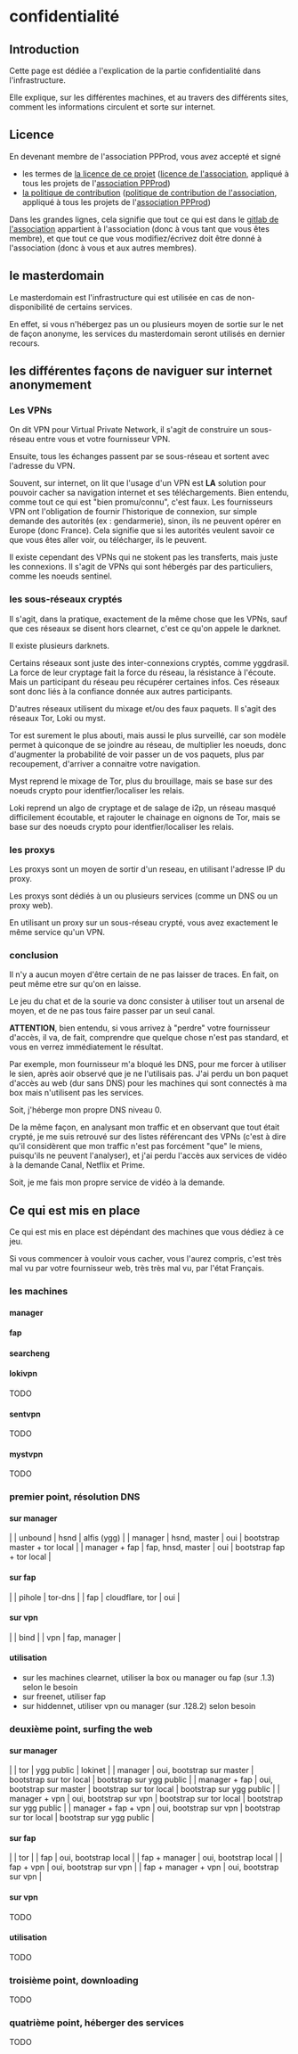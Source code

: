 # confidentialité

## Introduction

Cette page est dédiée a l'explication de la partie confidentialité dans l'infrastructure.

Elle explique, sur les différentes machines, et au travers des différents sites, comment les informations circulent et sorte sur internet.

## Licence

En devenant membre de l'association PPProd, vous avez accepté et signé 
- les termes de [la licence de ce projet](license.md) ([licence de l'association](https://drive.google.com/file/d/1RIolXZQcsCAHuJQn9r3PQD_NZvdJHOVy/view?usp=sharing), appliqué à tous les projets de l'[association PPProd](https://drive.google.com/file/d/1jZzIhDD1UfE6J6BTcf3pvz8nwBP4SeKP/view?usp=sharing))
- [la politique de contribution](contribution.md) ([politique de contribution de l'association](https://drive.google.com/file/d/1RIolXZQcsCAHuJQn9r3PQD_NZvdJHOVy/view?usp=sharing), appliqué à tous les projets de l'[association PPProd](https://drive.google.com/file/d/1jZzIhDD1UfE6J6BTcf3pvz8nwBP4SeKP/view?usp=sharing))

Dans les grandes lignes, cela signifie que tout ce qui est dans le [gitlab de l'association](https://www.ppprod.biz/gitlab/) appartient à l'association (donc à vous tant que vous êtes membre), et que tout ce que vous modifiez/écrivez doit être donné à l'association (donc à vous et aux autres membres).

## le masterdomain

Le masterdomain est l'infrastructure qui est utilisée en cas de non-disponibilité de certains services.

En effet, si vous n'hébergez pas un ou plusieurs moyen de sortie sur le net de façon anonyme, les services du masterdomain seront utilisés en dernier recours.

## les différentes façons de naviguer sur internet anonymement

### Les VPNs

On dit VPN pour Virtual Private Network, il s'agit de construire un sous-réseau entre vous et votre fournisseur VPN.

Ensuite, tous les échanges passent par se sous-réseau et sortent avec l'adresse du VPN.

Souvent, sur internet, on lit que l'usage d'un VPN est **LA** solution pour pouvoir cacher sa navigation internet et ses téléchargements. Bien entendu, comme tout ce qui est "bien promu/connu", c'est faux. Les fournisseurs VPN ont l'obligation de fournir l'historique de connexion, sur simple demande des autorités (ex : gendarmerie), sinon, ils ne peuvent opérer en Europe (donc France). Cela signifie que si les autorités veulent savoir ce que vous êtes aller voir, ou télécharger, ils le peuvent. 

Il existe cependant des VPNs qui ne stokent pas les transferts, mais juste les connexions. Il s'agit de VPNs qui sont hébergés par des particuliers, comme les noeuds sentinel.

### les sous-réseaux cryptés

Il s'agit, dans la pratique, exactement de la même chose que les VPNs, sauf que ces réseaux se disent hors clearnet, c'est ce qu'on appele le darknet.

Il existe plusieurs darknets.

Certains réseaux sont juste des inter-connexions cryptés, comme yggdrasil. La force de leur cryptage fait la force du réseau, la résistance à l'écoute. Mais un participant du réseau peu récupérer certaines infos. Ces réseaux sont donc liés à la confiance donnée aux autres participants.

D'autres réseaux utilisent du mixage et/ou des faux paquets. Il s'agit des réseaux Tor, Loki ou myst.

Tor est surement le plus abouti, mais aussi le plus surveillé, car son modèle permet à quiconque de se joindre au réseau, de multiplier les noeuds, donc d'augmenter la probabilité de voir passer un de vos paquets, plus par recoupement, d'arriver a connaitre votre navigation.

Myst reprend le mixage de Tor, plus du brouillage, mais se base sur des noeuds crypto pour identfier/localiser les relais.

Loki reprend un algo de cryptage et de salage de i2p, un réseau masqué difficilement écoutable, et rajouter le chainage en oignons de Tor, mais se base sur des noeuds crypto pour identfier/localiser les relais.

### les proxys

Les proxys sont un moyen de sortir d'un reseau, en utilisant l'adresse IP du proxy.

Les proxys sont dédiés à un ou plusieurs services (comme un DNS ou un proxy web).

En utilisant un proxy sur un sous-réseau crypté, vous avez exactement le même service qu'un VPN.

### conclusion

Il n'y a aucun moyen d'être certain de ne pas laisser de traces. En fait, on peut même etre sur qu'on en laisse.

Le jeu du chat et de la sourie va donc consister à utiliser tout un arsenal de moyen, et de ne pas tous faire passer par un seul canal.

**ATTENTION**, bien entendu, si vous arrivez à "perdre" votre fournisseur d'accès, il va, de fait, comprendre que quelque chose n'est pas standard, et vous en verrez immédiatement le résultat.

Par exemple, mon fournisseur m'a bloqué les DNS, pour me forcer à utiliser le sien, après aoir observé que je ne l'utilisais pas. J'ai perdu un bon paquet d'accès au web (dur sans DNS) pour les machines qui sont connectés à ma box mais n'utilisent pas les services.

Soit, j'héberge mon propre DNS niveau 0.

De la même façon, en analysant mon traffic et en observant que tout était crypté, je me suis retrouvé sur des listes référencant des VPNs (c'est à dire qu'il considèrent que mon traffic n'est pas forcément "que" le miens, puisqu'ils ne peuvent l'analyser), et j'ai perdu l'accès aux services de vidéo à la demande Canal, Netflix et Prime.

Soit, je me fais mon propre service de vidéo à la demande.

## Ce qui est mis en place

Ce qui est mis en place est dépéndant des machines que vous dédiez à ce jeu.

Si vous commencer à vouloir vous cacher, vous l'aurez compris, c'est très mal vu par votre fournisseur web, très très mal vu, par l'état Français.

### les machines

#### manager

#### fap

#### searcheng

#### lokivpn

TODO

#### sentvpn

TODO

#### mystvpn

TODO


### premier point, résolution DNS

#### sur manager

|                     | unbound           | hsnd | alfis (ygg)                  |
| manager             | hsnd, master      | oui  | bootstrap master + tor local |
| manager + fap       | fap, hnsd, master | oui  | bootstrap fap + tor local    |

#### sur fap

|                     | pihole          | tor-dns |
| fap                 | cloudflare, tor | oui     |

#### sur vpn

|                     | bind         |
| vpn                 | fap, manager |

#### utilisation

- sur les machines clearnet, utiliser la box ou manager ou fap (sur .1.3) selon le besoin
- sur freenet, utiliser fap
- sur hiddennet, utiliser vpn ou manager (sur .128.2) selon besoin

### deuxième point, surfing the web

#### sur manager

|                     | tor                       | ygg public              | lokinet                  |
| manager             | oui, bootstrap sur master | bootstrap sur tor local | bootstrap sur ygg public |
| manager + fap       | oui, bootstrap sur master | bootstrap sur tor local | bootstrap sur ygg public |
| manager + vpn       | oui, bootstrap sur vpn    | bootstrap sur tor local | bootstrap sur ygg public |
| manager + fap + vpn | oui, bootstrap sur vpn    | bootstrap sur tor local | bootstrap sur ygg public |

#### sur fap

|                     | tor                     |
| fap                 | oui, bootstrap local    |
| fap + manager       | oui, bootstrap local    |
| fap + vpn           | oui, bootstrap sur vpn  |
| fap + manager + vpn | oui, bootstrap sur vpn  |

#### sur vpn

TODO

#### utilisation

TODO

### troisième point, downloading

TODO

### quatrième point, héberger des services

TODO
